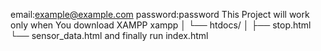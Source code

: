 email:example@example.com
password:password
This Project will work only when You download XAMPP 
xampp
│
└── htdocs/
    │
    ├── stop.html
    └── sensor_data.html
and finally run index.html
